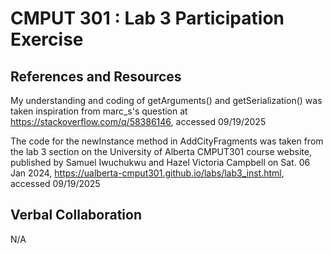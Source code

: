 # CMPUT 301 : Lab 3 Participation Exercise

## References and Resources

My understanding and coding of getArguments() and getSerialization() was taken inspiration from marc_s's question at https://stackoverflow.com/q/58386146, accessed 09/19/2025 

The code for the newInstance method in AddCityFragments was taken from the lab 3 section on the University of Alberta CMPUT301 course website, published by Samuel Iwuchukwu and Hazel Victoria Campbell on Sat. 06 Jan 2024, https://ualberta-cmput301.github.io/labs/lab3_inst.html, accessed 09/19/2025

## Verbal Collaboration
N/A
